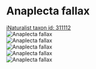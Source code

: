 
Anaplecta fallax
================
  
[iNaturalist taxon id: 311112](https://www.inaturalist.org/taxa/311112)  
![Anaplecta fallax](https://inaturalist-open-data.s3.amazonaws.com/photos/185220715/medium.jpeg)  
![Anaplecta fallax](https://inaturalist-open-data.s3.amazonaws.com/photos/185277155/medium.jpg)  
![Anaplecta fallax](https://inaturalist-open-data.s3.amazonaws.com/photos/185277296/medium.jpg)  
![Anaplecta fallax](https://inaturalist-open-data.s3.amazonaws.com/photos/185277401/medium.jpg)  
![Anaplecta fallax](https://inaturalist-open-data.s3.amazonaws.com/photos/185277506/medium.jpg)